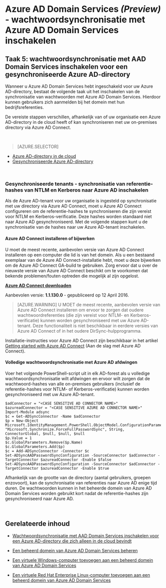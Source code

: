 <properties
    pageTitle="Azure AD Domain Services: wachtwoordsynchronisatie inschakelen | Microsoft Azure"
    description="Aan de slag met Azure Active Directory Domain Services"
    services="active-directory-ds"
    documentationCenter=""
    authors="mahesh-unnikrishnan"
    manager="stevenpo"
    editor="curtand"/>

<tags
    ms.service="active-directory-ds"
    ms.workload="identity"
    ms.tgt_pltfrm="na"
    ms.devlang="na"
    ms.topic="get-started-article"
    ms.date="04/25/2016"
    ms.author="maheshu"/>

# Azure AD Domain Services *(Preview)* - wachtwoordsynchronisatie met Azure AD Domain Services inschakelen

## Taak 5: wachtwoordsynchronisatie met AAD Domain Services inschakelen voor een gesynchroniseerde Azure AD-directory
Wanneer u Azure AD Domain Services hebt ingeschakeld voor uw Azure AD-directory, bestaat de volgende taak uit het inschakelen van de synchronisatie van wachtwoorden met Azure AD Domain Services. Hierdoor kunnen gebruikers zich aanmelden bij het domein met hun bedrijfsreferenties.

De vereiste stappen verschillen, afhankelijk van of uw organisatie een Azure AD-directory in de cloud heeft of kan synchroniseren met uw on-premises directory via Azure AD Connect.

<br>

> [AZURE.SELECTOR]
- [Azure AD-directory in de cloud](active-directory-ds-getting-started-password-sync.md)
- [Gesynchroniseerde Azure AD-directory](active-directory-ds-getting-started-password-sync-synced-tenant.md)

<br>

### Gesynchroniseerde tenants - synchronisatie van referentie-hashes van NTLM en Kerberos naar Azure AD inschakelen
Als de Azure AD-tenant voor uw organisatie is ingesteld op synchronisatie met uw directory via Azure AD Connect, moet u Azure AD Connect configureren om de referentie-hashes te synchroniseren die zijn vereist voor NTLM en Kerberos-verificatie. Deze hashes worden standaard niet naar Azure AD gesynchroniseerd. Met de volgende stappen kunt u de synchronisatie van de hashes naar uw Azure AD-tenant inschakelen.

#### Azure AD Connect installeren of bijwerken

U moet de meest recente, aanbevolen versie van Azure AD Connect installeren op een computer die lid is van het domein. Als u een bestaand exemplaar van de Azure AD Connect-installatie hebt, moet u deze bijwerken om de Azure AD Connect GA-build te gebruiken. Zorg ervoor dat u over de nieuwste versie van Azure AD Connect beschikt om te voorkomen dat bekende problemen/fouten optreden die mogelijk al zijn opgelost.

**[Azure AD Connect downloaden](http://www.microsoft.com/download/details.aspx?id=47594)**

Aanbevolen versie: **1.1.130.0** - gepubliceerd op 12 April 2016.

  > [AZURE.WARNING] U MOET de meest recente, aanbevolen versie van Azure AD Connect installeren om ervoor te zorgen dat oudere wachtwoordreferenties (die zijn vereist voor NTLM- en Kerberos-verificatie) kunnen worden gesynchroniseerd met uw Azure AD-tenant. Deze functionaliteit is niet beschikbaar in eerdere versies van Azure AD Connect of in het oudere DirSync-hulpprogramma.

Installatie-instructies voor Azure AD Connect zijn beschikbaar in het artikel [Getting started with Azure AD Connect](../active-directory/active-directory-aadconnect.md) (Aan de slag met Azure AD Connect).


#### Volledige wachtwoordsynchronisatie met Azure AD afdwingen

Voer het volgende PowerShell-script uit in elk AD-forest als u volledige wachtwoordsynchronisatie wilt afdwingen en ervoor wilt zorgen dat de wachtwoord-hashes van alle on-premises gebruikers (inclusief de referentie-hashes voor NTLM- of Kerberos-verificatie) kunnen worden gesynchroniseerd met uw Azure AD-tenant.

```
$adConnector = "<CASE SENSITIVE AD CONNECTOR NAME>"  
$azureadConnector = "<CASE SENSITIVE AZURE AD CONNECTOR NAME>"  
Import-Module adsync  
$c = Get-ADSyncConnector -Name $adConnector  
$p = New-Object Microsoft.IdentityManagement.PowerShell.ObjectModel.ConfigurationParameter "Microsoft.Synchronize.ForceFullPasswordSync", String, ConnectorGlobal, $null, $null, $null
$p.Value = 1  
$c.GlobalParameters.Remove($p.Name)  
$c.GlobalParameters.Add($p)  
$c = Add-ADSyncConnector -Connector $c  
Set-ADSyncAADPasswordSyncConfiguration -SourceConnector $adConnector -TargetConnector $azureadConnector -Enable $false   
Set-ADSyncAADPasswordSyncConfiguration -SourceConnector $adConnector -TargetConnector $azureadConnector -Enable $true  
```

Afhankelijk van de grootte van de directory (aantal gebruikers, groepen enzovoort), kan de synchronisatie van referenties naar Azure AD enige tijd duren. De wachtwoorden kunnen in het beheerde domein van Azure AD Domain Services worden gebruikt kort nadat de referentie-hashes zijn gesynchroniseerd naar Azure AD.


<br>

## Gerelateerde inhoud

- [Wachtwoordsynchronisatie met AAD Domain Services inschakelen voor een Azure AD-directory die zich alleen in de cloud bevindt](active-directory-ds-getting-started-password-sync.md)

- [Een beheerd domein van Azure AD Domain Services beheren](active-directory-ds-admin-guide-administer-domain.md)

- [Een virtuele Windows-computer toevoegen aan een beheerd domein van Azure AD Domain Services](active-directory-ds-admin-guide-join-windows-vm.md)

- [Een virtuele Red Hat Enterprise Linux-computer toevoegen aan een beheerd domein van Azure AD Domain Services](active-directory-ds-admin-guide-join-rhel-linux-vm.md)



<!--HONumber=Jun16_HO2-->


